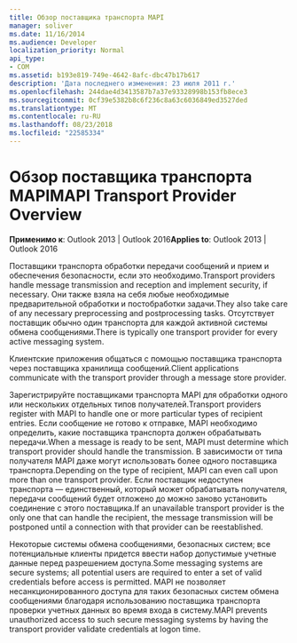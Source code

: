 ```yaml
---
title: Обзор поставщика транспорта MAPI
manager: soliver
ms.date: 11/16/2014
ms.audience: Developer
localization_priority: Normal
api_type:
- COM
ms.assetid: b193e819-749e-4642-8afc-dbc47b17b617
description: 'Дата последнего изменения: 23 июля 2011 г.'
ms.openlocfilehash: 244dae4d3413587b7a37e93328998b153fb8ece3
ms.sourcegitcommit: 0cf39e5382b8c6f236c8a63c6036849ed3527ded
ms.translationtype: MT
ms.contentlocale: ru-RU
ms.lasthandoff: 08/23/2018
ms.locfileid: "22585334"
---
```

# <a name="mapi-transport-provider-overview"></a><span data-ttu-id="6ec1d-103">Обзор поставщика транспорта MAPI</span><span class="sxs-lookup"><span data-stu-id="6ec1d-103">MAPI Transport Provider Overview</span></span>

  
  
<span data-ttu-id="6ec1d-104">**Применимо к**: Outlook 2013 | Outlook 2016</span><span class="sxs-lookup"><span data-stu-id="6ec1d-104">**Applies to**: Outlook 2013 | Outlook 2016</span></span> 
  
<span data-ttu-id="6ec1d-105">Поставщики транспорта обработки передачи сообщений и прием и обеспечения безопасности, если это необходимо.</span><span class="sxs-lookup"><span data-stu-id="6ec1d-105">Transport providers handle message transmission and reception and implement security, if necessary.</span></span> <span data-ttu-id="6ec1d-106">Они также взяла на себя любые необходимые предварительной обработки и постобработки задачи.</span><span class="sxs-lookup"><span data-stu-id="6ec1d-106">They also take care of any necessary preprocessing and postprocessing tasks.</span></span> <span data-ttu-id="6ec1d-107">Отсутствует поставщик обычно один транспорта для каждой активной системы обмена сообщениями.</span><span class="sxs-lookup"><span data-stu-id="6ec1d-107">There is typically one transport provider for every active messaging system.</span></span>
  
<span data-ttu-id="6ec1d-108">Клиентские приложения общаться с помощью поставщика транспорта через поставщика хранилища сообщений.</span><span class="sxs-lookup"><span data-stu-id="6ec1d-108">Client applications communicate with the transport provider through a message store provider.</span></span> 
  
<span data-ttu-id="6ec1d-109">Зарегистрируйте поставщиками транспорта MAPI для обработки одного или нескольких отдельных типов получателей.</span><span class="sxs-lookup"><span data-stu-id="6ec1d-109">Transport providers register with MAPI to handle one or more particular types of recipient entries.</span></span> <span data-ttu-id="6ec1d-110">Если сообщение не готово к отправке, MAPI необходимо определить, какие поставщика транспорта должен обрабатывать передачи.</span><span class="sxs-lookup"><span data-stu-id="6ec1d-110">When a message is ready to be sent, MAPI must determine which transport provider should handle the transmission.</span></span> <span data-ttu-id="6ec1d-111">В зависимости от типа получателя MAPI даже могут использовать более одного поставщика транспорта.</span><span class="sxs-lookup"><span data-stu-id="6ec1d-111">Depending on the type of recipient, MAPI can even call upon more than one transport provider.</span></span> <span data-ttu-id="6ec1d-112">Если поставщик недоступен транспорта — единственный, который может обрабатывать получателя, передачи сообщений будет отложено до можно заново установить соединение с этого поставщика.</span><span class="sxs-lookup"><span data-stu-id="6ec1d-112">If an unavailable transport provider is the only one that can handle the recipient, the message transmission will be postponed until a connection with that provider can be reestablished.</span></span>
  
<span data-ttu-id="6ec1d-113">Некоторые системы обмена сообщениями, безопасных систем; все потенциальные клиенты придется ввести набор допустимые учетные данные перед разрешением доступа.</span><span class="sxs-lookup"><span data-stu-id="6ec1d-113">Some messaging systems are secure systems; all potential users are required to enter a set of valid credentials before access is permitted.</span></span> <span data-ttu-id="6ec1d-114">MAPI не позволяет несанкционированного доступа для таких безопасных систем обмена сообщениями благодаря использованию поставщика транспорта проверки учетных данных во время входа в систему.</span><span class="sxs-lookup"><span data-stu-id="6ec1d-114">MAPI prevents unauthorized access to such secure messaging systems by having the transport provider validate credentials at logon time.</span></span> 
  

